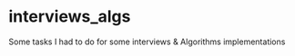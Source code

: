 interviews_algs
===============

Some tasks I had to do for some interviews &amp; Algorithms implementations


